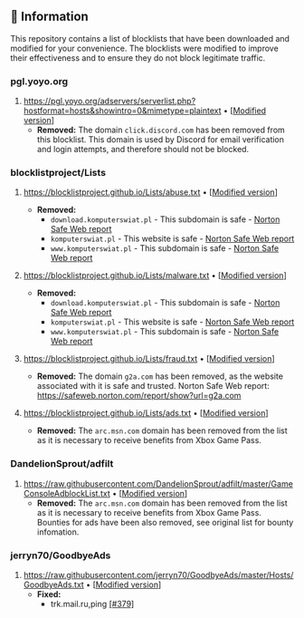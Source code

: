 ## 📝 Information
This repository contains a list of blocklists that have been downloaded and modified for your convenience.
The blocklists were modified to improve their effectiveness and to ensure they do not block legitimate traffic.


### pgl.yoyo.org
1. https://pgl.yoyo.org/adservers/serverlist.php?hostformat=hosts&showintro=0&mimetype=plaintext • [[Modified version](https://blocklist.sefinek.net/generated/0.0.0.0/ads/yoyo.AdsTrackersEtc.txt)]
    - **Removed:**
      The domain `click.discord.com` has been removed from this blocklist. This domain is used by Discord for email verification and login attempts, and therefore should not be blocked.


### blocklistproject/Lists
1. https://blocklistproject.github.io/Lists/abuse.txt • [[Modified version](https://blocklist.sefinek.net/generated/0.0.0.0/forks/theblocklistproject.fraud.txt)]
    - **Removed:**
        - `download.komputerswiat.pl` - This subdomain is safe - [Norton Safe Web report](https://safeweb.norton.com/report/show?url=download.komputerswiat.pl)
        - `komputerswiat.pl` - This website is safe - [Norton Safe Web report](https://safeweb.norton.com/report/show?url=komputerswiat.pl)
        - `www.komputerswiat.pl` - This subdomain is safe - [Norton Safe Web report](https://safeweb.norton.com/report/show?url=www.komputerswiat.pl)

2. https://blocklistproject.github.io/Lists/malware.txt • [[Modified version](https://blocklist.sefinek.net/generated/0.0.0.0/forks/theblocklistproject.malware.txt)]
    - **Removed:**
        - `download.komputerswiat.pl` - This subdomain is safe - [Norton Safe Web report](https://safeweb.norton.com/report/show?url=download.komputerswiat.pl)
        - `komputerswiat.pl` - This website is safe - [Norton Safe Web report](https://safeweb.norton.com/report/show?url=komputerswiat.pl)
        - `www.komputerswiat.pl` - This subdomain is safe - [Norton Safe Web report](https://safeweb.norton.com/report/show?url=www.komputerswiat.pl)

3. https://blocklistproject.github.io/Lists/fraud.txt • [[Modified version](https://blocklist.sefinek.net/generated/0.0.0.0/forks/theblocklistproject.fraud.txt)]
    - **Removed:**
      The domain `g2a.com` has been removed, as the website associated with it is safe and trusted. Norton Safe Web report: https://safeweb.norton.com/report/show?url=g2a.com

4. https://blocklistproject.github.io/Lists/ads.txt • [[Modified version](https://blocklist.sefinek.net/generated/0.0.0.0/ads/theblocklistproject.AdsList.txt)]
    - **Removed:**
      The `arc.msn.com` domain has been removed from the list as it is necessary to receive benefits from Xbox Game Pass.


### DandelionSprout/adfilt
1. https://raw.githubusercontent.com/DandelionSprout/adfilt/master/GameConsoleAdblockList.txt • [[Modified version](https://blocklist.sefinek.net/generated/0.0.0.0/ads/DandelionSprout.GameConsoleAdblockList.txt)]
    - **Removed:**
      The `arc.msn.com` domain has been removed from the list as it is necessary to receive benefits from Xbox Game Pass. Bounties for ads have been also removed, see original list for bounty infomation.


### jerryn70/GoodbyeAds
1. https://raw.githubusercontent.com/jerryn70/GoodbyeAds/master/Hosts/GoodbyeAds.txt • [[Modified version](https://blocklist.sefinek.net/generated/0.0.0.0/ads/jerryn70.GoodbyeAds.txt)]
    - **Fixed:**
        * trk.mail.ru,ping [[#379]](https://github.com/jerryn70/GoodbyeAds/pull/379)